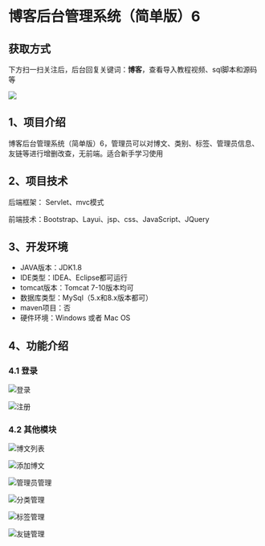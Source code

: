 # 博客后台管理系统（简单版）6

## 获取方式

下方扫一扫关注后，后台回复关键词：**博客**，查看导入教程视频、sql脚本和源码等

 ![](https://www.codeshop.fun/Typora-Images/202205281253739.png)

## 1、项目介绍

博客后台管理系统（简单版）6，管理员可以对博文、类别、标签、管理员信息、友链等进行增删改查，无前端。适合新手学习使用


## 2、项目技术

后端框架： Servlet、mvc模式

前端技术：Bootstrap、Layui、jsp、css、JavaScript、JQuery

## 3、开发环境

- JAVA版本：JDK1.8
- IDE类型：IDEA、Eclipse都可运行
- tomcat版本：Tomcat 7-10版本均可
- 数据库类型：MySql（5.x和8.x版本都可） 
- maven项目：否
- 硬件环境：Windows 或者 Mac OS


## 4、功能介绍

### 4.1 登录

![登录](https://www.codeshop.fun/Typora-Images/202207181849705.jpg)

![注册](https://www.codeshop.fun/Typora-Images/202207181850084.jpg)

### 4.2 其他模块

![博文列表](https://www.codeshop.fun/Typora-Images/202207181850766.jpg)

![添加博文](https://www.codeshop.fun/Typora-Images/202207181850470.jpg)

![管理员管理](https://www.codeshop.fun/Typora-Images/202207181850717.jpg)

![分类管理](https://www.codeshop.fun/Typora-Images/202207181850632.jpg)

![标签管理](https://www.codeshop.fun/Typora-Images/202207181850005.jpg)

![友链管理](https://www.codeshop.fun/Typora-Images/202207181850250.jpg)

